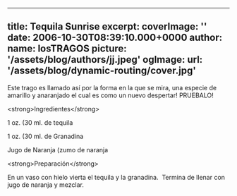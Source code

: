 
---
title: Tequila Sunrise
excerpt: 
coverImage: ''
date: 2006-10-30T08:39:10.000+0000
author:
  name: losTRAGOS
  picture: '/assets/blog/authors/jj.jpeg'
ogImage:
  url: '/assets/blog/dynamic-routing/cover.jpg'
---
  Este trago es llamado así­ por la forma en la que se mira, una especie de amarillo y anaranjado el cual es como un nuevo despertar! PRUEBALO!



&lt;strong&gt;Ingredientes&lt;&#x2F;strong&gt;

1 oz. (30 ml. de tequila

1 oz. (30 ml. de Granadina

Jugo de Naranja (zumo de naranja

&lt;strong&gt;Preparación&lt;&#x2F;strong&gt;

En un vaso con hielo vierta el tequila y la granadina.  Termina de llenar con jugo de naranja y mezclar.